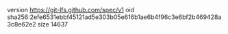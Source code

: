 version https://git-lfs.github.com/spec/v1
oid sha256:2efe6531ebbf45121ad5e303b05e616b1ae6b4f96c3e6bf2b469428a3c8e62e2
size 14637
